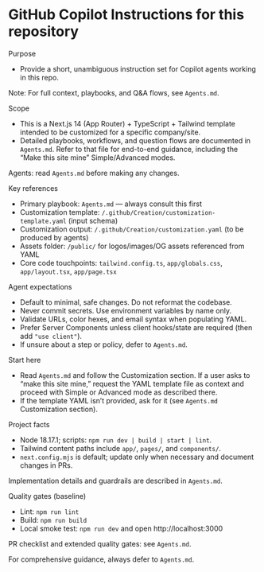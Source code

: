 # GitHub Copilot Instructions for this repository

Purpose
- Provide a short, unambiguous instruction set for Copilot agents working in this repo.
  
Note: For full context, playbooks, and Q&A flows, see `Agents.md`.

Scope
- This is a Next.js 14 (App Router) + TypeScript + Tailwind template intended to be customized for a specific company/site.
- Detailed playbooks, workflows, and question flows are documented in `Agents.md`. Refer to that file for end-to-end guidance, including the “Make this site mine” Simple/Advanced modes.

Agents: read `Agents.md` before making any changes.

Key references
- Primary playbook: `Agents.md` — always consult this first
- Customization template: `/.github/Creation/customization-template.yaml` (input schema)
- Customization output: `/.github/Creation/customization.yaml` (to be produced by agents)
- Assets folder: `/public/` for logos/images/OG assets referenced from YAML
- Core code touchpoints: `tailwind.config.ts`, `app/globals.css`, `app/layout.tsx`, `app/page.tsx`

Agent expectations
- Default to minimal, safe changes. Do not reformat the codebase.
- Never commit secrets. Use environment variables by name only.
- Validate URLs, color hexes, and email syntax when populating YAML.
- Prefer Server Components unless client hooks/state are required (then add `"use client"`).
- If unsure about a step or policy, defer to `Agents.md`.

Start here
- Read `Agents.md` and follow the Customization section. If a user asks to “make this site mine,” request the YAML template file as context and proceed with Simple or Advanced mode as described there.
- If the template YAML isn’t provided, ask for it (see `Agents.md` Customization section).

Project facts
- Node 18.17.1; scripts: `npm run dev | build | start | lint`.
- Tailwind content paths include `app/`, `pages/`, and `components/`.
- `next.config.mjs` is default; update only when necessary and document changes in PRs.

Implementation details and guardrails are described in `Agents.md`.

Quality gates (baseline)
- Lint: `npm run lint`
- Build: `npm run build`
- Local smoke test: `npm run dev` and open http://localhost:3000

PR checklist and extended quality gates: see `Agents.md`.

For comprehensive guidance, always defer to `Agents.md`.
